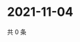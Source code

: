 # 2021-11-04

共 0 条

<!-- BEGIN WEIBO -->
<!-- 最后更新时间 Thu Nov 04 2021 20:01:29 GMT+0800 (China Standard Time) -->

<!-- END WEIBO -->

